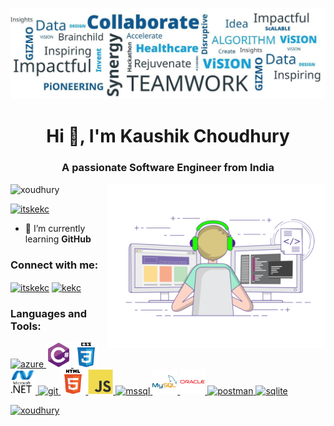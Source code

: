 ![logo](https://github.com/xoudhury/xoudhury/blob/main/GitHub-Banner.jpg)
<h1 align="center">Hi 👋, I'm Kaushik Choudhury</h1>
<h3 align="center">A passionate Software Engineer from India</h3>
<img align="right" alt="coding" width="350" src="https://raw.githubusercontent.com/xoudhury/xoudhury/main/Coding_1.gif"/>

<p align="left"> <img src="https://komarev.com/ghpvc/?username=xoudhury&label=Profile%20views&color=0e75b6&style=flat" alt="xoudhury" /> </p>

<p align="left"> <a href="https://twitter.com/itskekc" target="blank"><img src="https://img.shields.io/twitter/follow/itskekc?logo=twitter&style=for-the-badge" alt="itskekc" /></a> </p>

- 🌱 I’m currently learning **GitHub**

<h3 align="left">Connect with me:</h3>
<p align="left">
<a href="https://twitter.com/itskekc" target="blank"><img align="center" src="https://raw.githubusercontent.com/rahuldkjain/github-profile-readme-generator/master/src/images/icons/Social/twitter.svg" alt="itskekc" height="30" width="40" /></a>
<a href="https://linkedin.com/in/kekc" target="blank"><img align="center" src="https://raw.githubusercontent.com/rahuldkjain/github-profile-readme-generator/master/src/images/icons/Social/linked-in-alt.svg" alt="kekc" height="30" width="40" /></a>
</p>

<h3 align="left">Languages and Tools:</h3>
<p align="left"> <a href="https://azure.microsoft.com/en-in/" target="_blank" rel="noreferrer"> <img src="https://www.vectorlogo.zone/logos/microsoft_azure/microsoft_azure-icon.svg" alt="azure" width="40" height="40"/> </a> <a href="https://www.w3schools.com/cs/" target="_blank" rel="noreferrer"> <img src="https://raw.githubusercontent.com/devicons/devicon/master/icons/csharp/csharp-original.svg" alt="csharp" width="40" height="40"/> </a> <a href="https://www.w3schools.com/css/" target="_blank" rel="noreferrer"> <img src="https://raw.githubusercontent.com/devicons/devicon/master/icons/css3/css3-original-wordmark.svg" alt="css3" width="40" height="40"/> </a> <a href="https://dotnet.microsoft.com/" target="_blank" rel="noreferrer"> <img src="https://raw.githubusercontent.com/devicons/devicon/master/icons/dot-net/dot-net-original-wordmark.svg" alt="dotnet" width="40" height="40"/> </a> <a href="https://git-scm.com/" target="_blank" rel="noreferrer"> <img src="https://www.vectorlogo.zone/logos/git-scm/git-scm-icon.svg" alt="git" width="40" height="40"/> </a> <a href="https://www.w3.org/html/" target="_blank" rel="noreferrer"> <img src="https://raw.githubusercontent.com/devicons/devicon/master/icons/html5/html5-original-wordmark.svg" alt="html5" width="40" height="40"/> </a> <a href="https://developer.mozilla.org/en-US/docs/Web/JavaScript" target="_blank" rel="noreferrer"> <img src="https://raw.githubusercontent.com/devicons/devicon/master/icons/javascript/javascript-original.svg" alt="javascript" width="40" height="40"/> </a> <a href="https://www.microsoft.com/en-us/sql-server" target="_blank" rel="noreferrer"> <img src="https://www.svgrepo.com/show/303229/microsoft-sql-server-logo.svg" alt="mssql" width="40" height="40"/> </a> <a href="https://www.mysql.com/" target="_blank" rel="noreferrer"> <img src="https://raw.githubusercontent.com/devicons/devicon/master/icons/mysql/mysql-original-wordmark.svg" alt="mysql" width="40" height="40"/> </a> <a href="https://www.oracle.com/" target="_blank" rel="noreferrer"> <img src="https://raw.githubusercontent.com/devicons/devicon/master/icons/oracle/oracle-original.svg" alt="oracle" width="40" height="40"/> </a> <a href="https://postman.com" target="_blank" rel="noreferrer"> <img src="https://www.vectorlogo.zone/logos/getpostman/getpostman-icon.svg" alt="postman" width="40" height="40"/> </a> <a href="https://www.sqlite.org/" target="_blank" rel="noreferrer"> <img src="https://www.vectorlogo.zone/logos/sqlite/sqlite-icon.svg" alt="sqlite" width="40" height="40"/> </a> </p>

<p align="left"> <a href="https://github.com/ryo-ma/github-profile-trophy"><img src="https://github-profile-trophy.vercel.app/?username=xoudhury" alt="xoudhury" /></a> </p>

<!--
<p><img align="left" src="https://github-readme-stats.vercel.app/api/top-langs?username=xoudhury&show_icons=true&locale=en&layout=compact" alt="xoudhury" /></p>

<p>&nbsp;<img align="center" src="https://github-readme-stats.vercel.app/api?username=xoudhury&show_icons=true&locale=en" alt="xoudhury" /></p>

<p><img align="center" src="https://github-readme-streak-stats.herokuapp.com/?user=xoudhury&" alt="xoudhury" /></p>

-->
